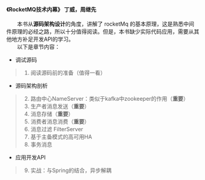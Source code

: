#### 《RocketMQ技术内幕》 丁威，周继先  
&emsp;&emsp;本书从<B>源码架构设计</B>的角度，讲解了 rocketMq 的基本原理，这是熟悉中间件原理的必经之路，所以十分值得阅读。但是，本书缺少实际代码应用，需要从其他地方补足开发API的学习。   
&emsp;&emsp;以下是章节内容：   
+ 调试源码  
> 1. 阅读源码前的准备（值得一看）  
+ 源码架构剖析  
> 2. 路由中心NameServer：类似于kafka中zookeeper的作用（<B>重要</B>）  
> 3. 生产者消息发送（<B>重要</B>）  
> 4. 消息存储（<B>重要</B>）  
> 5. 消费者消息消费（<B>重要</B>）  
> 6. 消息过滤 FilterServer   
> 7. 基于主备模式的高可用HA  
> 8. 事务消息  
+ 应用开发API  
> 9. 实战：与Spring的结合，异步解耦  

